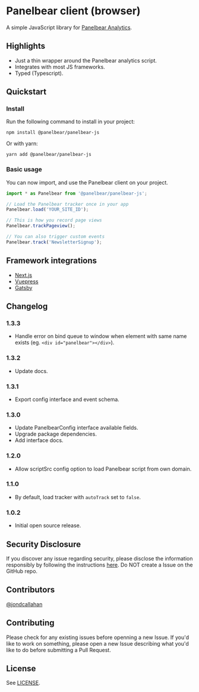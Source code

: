 # Panelbear client (browser)

A simple JavaScript library for [Panelbear Analytics](https://panelbear.com).

## Highlights

- Just a thin wrapper around the Panelbear analytics script.
- Integrates with most JS frameworks.
- Typed (Typescript).

## Quickstart

### Install

Run the following command to install in your project:

```
npm install @panelbear/panelbear-js
```

Or with yarn:

```
yarn add @panelbear/panelbear-js
```

### Basic usage

You can now import, and use the Panelbear client on your project.

```javascript
import * as Panelbear from '@panelbear/panelbear-js';

// Load the Panelbear tracker once in your app
Panelbear.load('YOUR_SITE_ID');

// This is how you record page views
Panelbear.trackPageview();

// You can also trigger custom events
Panelbear.track('NewsletterSignup');
```

## Framework integrations

- [Next.js](https://www.npmjs.com/package/@panelbear/panelbear-nextjs)
- [Vuepress](https://www.npmjs.com/package/@panelbear/vuepress-plugin-panelbear)
- [Gatsby](https://www.npmjs.com/package/gatsby-plugin-panelbear)

## Changelog

### 1.3.3

- Handle error on bind queue to window when element with same name exists (eg. `<div id="panelbear"></div>`).

### 1.3.2

- Update docs.

### 1.3.1

- Export config interface and event schema.

### 1.3.0

- Update PanelbearConfig interface available fields.
- Upgrade package dependencies.
- Add interface docs.

### 1.2.0

- Allow scriptSrc config option to load Panelbear script from own domain.

### 1.1.0

- By default, load tracker with `autoTrack` set to `false`.

### 1.0.2

- Initial open source release.

## Security Disclosure

If you discover any issue regarding security, please disclose the information responsibly by following the instructions [here](https://panelbear.com/security/). Do NOT create a Issue on the GitHub repo.

## Contributors

[@jondcallahan](https://github.com/jondcallahan)

## Contributing

Please check for any existing issues before openning a new Issue. If you'd like to work on something, please open a new Issue describing what you'd like to do before submitting a Pull Request.

## License

See [LICENSE](https://github.com/panelbearhq/panelbear-js/blob/master/LICENSE).
